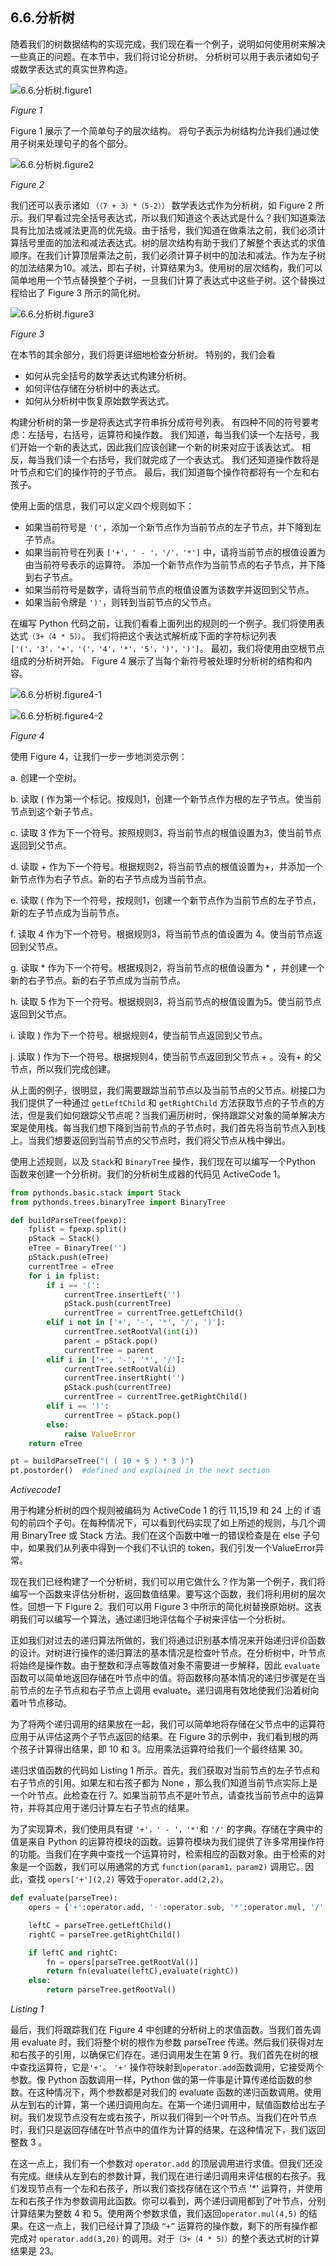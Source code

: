 ## 6.6.分析树

随着我们的树数据结构的实现完成，我们现在看一个例子，说明如何使用树来解决一些真正的问题。在本节中，我们将讨论分析树。 分析树可以用于表示诸如句子或数学表达式的真实世界构造。

![6.6.分析树.figure1](assets/6.6.%E5%88%86%E6%9E%90%E6%A0%91.figure1.png)

*Figure 1*

Figure 1 展示了一个简单句子的层次结构。 将句子表示为树结构允许我们通过使用子树来处理句子的各个部分。

![6.6.分析树.figure2](assets/6.6.%E5%88%86%E6%9E%90%E6%A0%91.figure2.png)

*Figure 2*

我们还可以表示诸如 `（（7 + 3）*（5-2））` 数学表达式作为分析树，如 Figure 2 所示。我们早看过完全括号表达式，所以我们知道这个表达式是什么？我们知道乘法具有比加法或减法更高的优先级。由于括号，我们知道在做乘法之前，我们必须计算括号里面的加法和减法表达式。树的层次结构有助于我们了解整个表达式的求值顺序。在我们计算顶层乘法之前，我们必须计算子树中的加法和减法。作为左子树的加法结果为10。减法，即右子树，计算结果为3。使用树的层次结构，我们可以简单地用一个节点替换整个子树，一旦我们计算了表达式中这些子树。这个替换过程给出了 Figure 3 所示的简化树。

![6.6.分析树.figure3](assets/6.6.%E5%88%86%E6%9E%90%E6%A0%91.figure3-1.png)

*Figure 3*

在本节的其余部分，我们将更详细地检查分析树。 特别的，我们会看

* 如何从完全括号的数学表达式构建分析树。
* 如何评估存储在分析树中的表达式。
* 如何从分析树中恢复原始数学表达式。

构建分析树的第一步是将表达式字符串拆分成符号列表。 有四种不同的符号要考虑：左括号，右括号，运算符和操作数。 我们知道，每当我们读一个左括号，我们开始一个新的表达式，因此我们应该创建一个新的树来对应于该表达式。 相反，每当我们读一个右括号，我们就完成了一个表达式。 我们还知道操作数将是叶节点和它们的操作符的子节点。 最后，我们知道每个操作符都将有一个左和右孩子。

使用上面的信息，我们可以定义四个规则如下：

* 如果当前符号是 `'('`，添加一个新节点作为当前节点的左子节点，并下降到左子节点。
* 如果当前符号在列表 `['+'，' - '，'/'，'*']` 中，请将当前节点的根值设置为由当前符号表示的运算符。 添加一个新节点作为当前节点的右子节点，并下降到右子节点。
* 如果当前符号是数字，请将当前节点的根值设置为该数字并返回到父节点。
* 如果当前令牌是 `')'`，则转到当前节点的父节点。

在编写 Python 代码之前，让我们看看上面列出的规则的一个例子。我们将使用表达式`（3+（4 * 5））`。 我们将把这个表达式解析成下面的字符标记列表 `['('，'3'，'+'，'('，'4'，'*'，'5'，')'，')']`。 最初，我们将使用由空根节点组成的分析树开始。 Figure 4 展示了当每个新符号被处理时分析树的结构和内容。

![6.6.分析树.figure4-1](assets/6.6.%E5%88%86%E6%9E%90%E6%A0%91.figure4-1.png)

![6.6.分析树.figure4-2](assets/6.6.%E5%88%86%E6%9E%90%E6%A0%91.figure4-2.png)

*Figure 4*

使用 Figure 4，让我们一步一步地浏览示例：

a. 创建一个空树。

b. 读取 ( 作为第一个标记。按规则1，创建一个新节点作为根的左子节点。使当前节点到这个新子节点。

c. 读取 3 作为下一个符号。按照规则3，将当前节点的根值设置为3，使当前节点返回到父节点。

d. 读取 + 作为下一个符号。根据规则2，将当前节点的根值设置为+，并添加一个新节点作为右子节点。新的右子节点成为当前节点。

e. 读取 ( 作为下一个符号，按规则1，创建一个新节点作为当前节点的左子节点，新的左子节点成为当前节点。

f. 读取 4 作为下一个符号。根据规则3，将当前节点的值设置为 4。使当前节点返回到父节点。

g. 读取 * 作为下一个符号。根据规则2，将当前节点的根值设置为 * ，并创建一个新的右子节点。新的右子节点成为当前节点。

h. 读取 5 作为下一个符号。根据规则3，将当前节点的根值设置为5。使当前节点返回到父节点。

i. 读取 ) 作为下一个符号。根据规则4，使当前节点返回到父节点。

j. 读取 ) 作为下一个符号。根据规则4，使当前节点返回到父节点 + 。没有+ 的父节点，所以我们完成创建。

从上面的例子，很明显，我们需要跟踪当前节点以及当前节点的父节点。树接口为我们提供了一种通过 `getLeftChild` 和 `getRightChild` 方法获取节点的子节点的方法，但是我们如何跟踪父节点呢？当我们遍历树时，保持跟踪父对象的简单解决方案是使用栈。每当我们想下降到当前节点的子节点时，我们首先将当前节点入到栈上。当我们想要返回到当前节点的父节点时，我们将父节点从栈中弹出。

使用上述规则，以及 `Stack`和 `BinaryTree` 操作，我们现在可以编写一个Python 函数来创建一个分析树。我们的分析树生成器的代码见 ActiveCode 1。

```python
from pythonds.basic.stack import Stack
from pythonds.trees.binaryTree import BinaryTree

def buildParseTree(fpexp):
    fplist = fpexp.split()
    pStack = Stack()
    eTree = BinaryTree('')
    pStack.push(eTree)
    currentTree = eTree
    for i in fplist:
        if i == '(':
            currentTree.insertLeft('')
            pStack.push(currentTree)
            currentTree = currentTree.getLeftChild()
        elif i not in ['+', '-', '*', '/', ')']:
            currentTree.setRootVal(int(i))
            parent = pStack.pop()
            currentTree = parent
        elif i in ['+', '-', '*', '/']:
            currentTree.setRootVal(i)
            currentTree.insertRight('')
            pStack.push(currentTree)
            currentTree = currentTree.getRightChild()
        elif i == ')':
            currentTree = pStack.pop()
        else:
            raise ValueError
    return eTree

pt = buildParseTree("( ( 10 + 5 ) * 3 )")
pt.postorder()  #defined and explained in the next section

```

*Activecode1*

用于构建分析树的四个规则被编码为 ActiveCode 1 的行 11,15,19 和 24 上的 if 语句的前四个子句。在每种情况下，可以看到代码实现了如上所述的规则，与几个调用 BinaryTree 或 Stack 方法。我们在这个函数中唯一的错误检查是在 else 子句中，如果我们从列表中得到一个我们不认识的 token，我们引发一个ValueError异常。

现在我们已经构建了一个分析树，我们可以用它做什么？作为第一个例子，我们将编写一个函数来评估分析树，返回数值结果。要写这个函数，我们将利用树的层次性。回想一下 Figure 2。我们可以用 Figure 3 中所示的简化树替换原始树。这表明我们可以编写一个算法，通过递归地评估每个子树来评估一个分析树。

正如我们对过去的递归算法所做的，我们将通过识别基本情况来开始递归评价函数的设计。对树进行操作的递归算法的基本情况是检查叶节点。在分析树中，叶节点将始终是操作数。由于整数和浮点等数值对象不需要进一步解释，因此 `evaluate` 函数可以简单地返回存储在叶节点中的值。将函数移向基本情况的递归步骤是在当前节点的左子节点和右子节点上调用 evaluate。递归调用有效地使我们沿着树向着叶节点移动。

为了将两个递归调用的结果放在一起，我们可以简单地将存储在父节点中的运算符应用于从评估这两个子节点返回的结果。在 Figure 3的示例中，我们看到根的两个孩子计算得出结果，即 10 和 3。应用乘法运算符给我们一个最终结果 30。

递归求值函数的代码如 Listing 1 所示。首先，我们获取对当前节点的左子节点和右子节点的引用。如果左和右孩子都为 None ，那么我们知道当前节点实际上是一个叶节点。此检查在行 7。如果当前节点不是叶节点，请查找当前节点中的运算符，并将其应用于递归计算左右子节点的结果。

为了实现算术，我们使用具有键 `'+'，' - '，'*'`和 `'/'` 的字典。存储在字典中的值是来自 Python 的运算符模块的函数。运算符模块为我们提供了许多常用操作符的功能。当我们在字典中查找一个运算符时，检索相应的函数对象。由于检索的对象是一个函数，我们可以用通常的方式 `function(param1，param2)` 调用它。因此，查找 `opers['+'](2,2)` 等效于`operator.add(2,2)`。

```python
def evaluate(parseTree):
    opers = {'+':operator.add, '-':operator.sub, '*':operator.mul, '/':operator.truediv}

    leftC = parseTree.getLeftChild()
    rightC = parseTree.getRightChild()

    if leftC and rightC:
        fn = opers[parseTree.getRootVal()]
        return fn(evaluate(leftC),evaluate(rightC))
    else:
        return parseTree.getRootVal()
```

*Listing 1*

最后，我们将跟踪我们在 Figure 4 中创建的分析树上的求值函数。当我们首先调用 evaluate 时，我们将整个树的根作为参数 parseTree 传递。然后我们获得对左和右孩子的引用，以确保它们存在。递归调用发生在第 9 行。我们首先在树的根中查找运算符，它是`'+'`。 `'+'` 操作符映射到`operator.add`函数调用，它接受两个参数。像 Python 函数调用一样，Python 做的第一件事是计算传递给函数的参数。在这种情况下，两个参数都是对我们的 evaluate 函数的递归函数调用。使用从左到右的计算，第一个递归调用向左。在第一个递归调用中，赋值函数给出左子树。我们发现节点没有左或右孩子，所以我们得到一个叶节点。当我们在叶节点时，我们只是返回存储在叶节点中的值作为计算的结果。在这种情况下，我们返回整数 3 。

在这一点上，我们有一个参数对 `operator.add` 的顶层调用进行求值。但我们还没有完成。继续从左到右的参数计算，我们现在进行递归调用来评估根的右孩子。我们发现节点有一个左和右孩子，所以我们查找存储在这个节点 '*' 运算符，并使用左和右孩子作为参数调用此函数。你可以看到，两个递归调用都到了叶节点，分别计算结果为整数 4 和 5。使用两个参数求值，我们返回`operator.mul(4,5)` 的结果。在这一点上，我们已经计算了顶级 `“+”` 运算符的操作数，剩下的所有操作都完成对 `operator.add(3,20)` 的调用。对于`（3+（4 * 5））`的整个表达式树的计算结果是 23。
